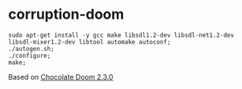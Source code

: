 # corruption-doom

```
sudo apt-get install -y gcc make libsdl1.2-dev libsdl-net1.2-dev libsdl-mixer1.2-dev libtool automake autoconf;
./autogen.sh;
./configure;
make;
```

Based on [Chocolate Doom 2.3.0](https://github.com/chocolate-doom/chocolate-doom)
